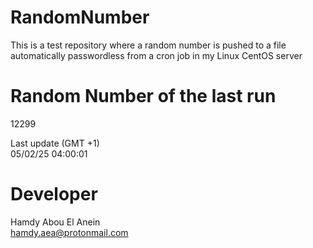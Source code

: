 # RandomNumber    
This is a test repository where a random number is pushed to a file automatically passwordless from a cron job in my Linux CentOS server    
# Random Number of the last run   
12299
      
Last update (GMT +1)    
05/02/25 04:00:01
# Developer    
Hamdy Abou El Anein   
hamdy.aea@protonmail.com
